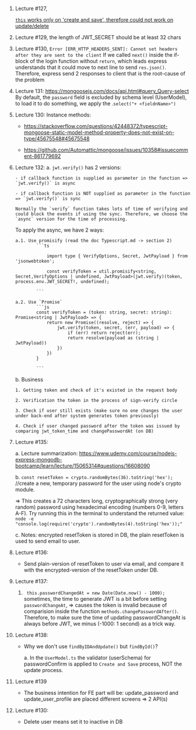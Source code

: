 1.  Lecture #127,

    [`this` works only on 'create and save', therefore could not work on update/delete](https://mongoosejs.com/docs/validation.html#update-validators-and-this)

2.  Lecture #129, the length of JWT_SECRET should be at least 32 chars

3.  Lecture #130, `Error [ERR_HTTP_HEADERS_SENT]: Cannot set headers after they are sent to the client`
    If we called `next()` inside the if-block of the login function without `return`, which leads express understands that it could move to next line to send `res.json()`. Therefore, express send 2 responses to client that is the root-cause of the problem

4.  Lecture 131:
    https://mongoosejs.com/docs/api.html#query_Query-select
    By default, the `password` field is excluded by schema level (UserModel), to load it to do something, we apply the .`select("+ <fieldnName>")`

5.  Lecture 130:
    Instance methods:

    - https://stackoverflow.com/questions/42448372/typescript-mongoose-static-model-method-property-does-not-exist-on-type/45675548#45675548

    - https://github.com/Automattic/mongoose/issues/10358#issuecomment-861779692

6.  Lecture 132:
    a. `jwt.verify()` has 2 versions:

        - if callback function is supplied as parameter in the function => `jwt.verify()` is async

        - if callback function is NOT supplied as parameter in the function => `jwt.verify()` is sync

        Normally the `verify` function takes lots of time of verifying and could block the events if using the sync. Therefore, we choose the `async` version for the time of processing.

    To apply the async, we have 2 ways:

        a.1. Use promisify (read the doc Typescript.md -> section 2)
                ```ts

                    import type { VerifyOptions, Secret, JwtPayload } from 'jsonwebtoken';

                    const verifyToken = util.promisify<string, Secret,VerifyOptions | undefined, JwtPayload>(jwt.verify)(token, process.env.JWT_SECRET!, undefined);

                ```

        a.2. Use `Promise`
                ```js
                const verifyToken = (token: string, secret: string): Promise<string | JwtPayload> => {
                    return new Promise((resolve, reject) => {
                        jwt.verify(token, secret, (err, payload) => {
                            if (err) return reject(err);
                            return resolve(payload as (string | JwtPayload))
                        })
                    })
                }

                ```

    b. Business

        1. Getting token and check of it's existed in the request body

        2. Verification the token in the process of sign-verify circle

        3. Check if user still exists (make sure no one changes the user under back-end after system generates token previously)

        4. Check if user changed password after the token was issued by comparing jwt_token_time and changePasswordAt (on DB)

7.  Lecture #135:

    a. Lecture summarization: https://www.udemy.com/course/nodejs-express-mongodb-bootcamp/learn/lecture/15065314#questions/16608090

    b. `const resetToken = crypto.randomBytes(36).toString('hex');` //create a new, temporary password for the user using node's crypto module.

    => This creates a 72 characters long, cryptographically strong (very random) password using hexadecimal encoding (numbers 0-9, letters A-F). Try running this in the terminal to understand the returned value: `node -e "console.log(require('crypto').randomBytes(4).toString('hex'));"`

    c. Notes: encrypted resetToken is stored in DB, the plain resetToken is used to send email to user.

8.  Lecture #136:

    - Send plain-version of resetToken to user via email, and compare it with the encrypted-version of the resetToken under DB.

9.  Lecture #137:

    1. ` this.passwordChangedAt = new Date(Date.now() - 1000);` sometimes, the time to generate JWT is a bit before setting `passwordChangeAt`, => causes the token is invalid because of comparision inside the function `methods.changePasswordAfter()`. Therefore, to make sure the time of updating passwordChangeAt is always before JWT, we minus (-1000: 1 second) as a trick way.

10. Lecture #138:

    - Why we don't use `findByIDAndUpdate()` but `findById()`?

      a. In the `UserModel.ts` the validator (userSchema) for passwordConfirm is applied to `Create and Save` process, NOT the update process.

11. Lecture #139

    - The business intention for FE part will be: update_password and update_user_profile are placed different screens => 2 API(s)

12. Lecture #130:
    - Delete user means set it to inactive in DB
